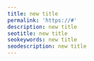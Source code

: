 ```yaml
---
title: new title
permalink: 'https://#'
description: new title
seotitle: new title
seokeywords: new title
seodescription: new title
---
```


